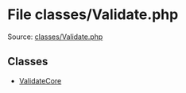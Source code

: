 File classes/Validate.php
=========

Source: [classes/Validate.php](https://github.com/PrestaShop/PrestaShop/blob/1.6.0.13/classes/Validate.php)


Classes
-------

* [ValidateCore](class.ValidateCore.md)


